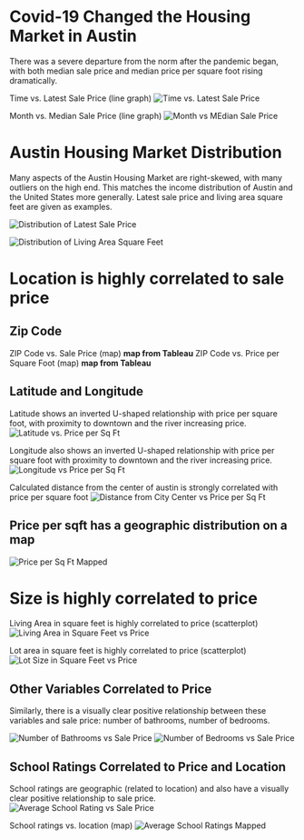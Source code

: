# Covid-19 Changed the Housing Market in Austin

There was a severe departure from the norm after the pandemic began, with both median sale price and median price per square foot rising dramatically.

Time vs. Latest Sale Price  (line graph)
![Time vs. Latest Sale Price](Images/time_vs_saleprice.png)

Month vs. Median Sale Price (line graph)
![Month vs MEdian Sale Price](Images/month_vs_mediansaleprice.png)

# Austin Housing Market Distribution

Many aspects of the Austin Housing Market are right-skewed, with many outliers on the high end. This matches the income distribution of Austin and the United States more generally. Latest sale price and living area square feet are given as examples.

![Distribution of Latest Sale Price](Images/distribution_latestSalePrice.png)

![Distribution of Living Area Square Feet](Images/distribution_livingareasqft.png)

# Location is highly correlated to sale price

## Zip Code
ZIP Code vs. Sale Price (map)
**map from Tableau**
ZIP Code vs. Price per Square Foot (map)
**map from Tableau**

## Latitude and Longitude
Latitude shows an inverted U-shaped relationship with price per square foot, with proximity to downtown and the river increasing price. 
![Latitude vs. Price per Sq Ft](Images/pricepersqft_vs_latitude.png)

Longitude also shows an inverted U-shaped relationship with price per square foot with proximity to downtown and the river increasing price. 
![Longitude vs Price per Sq Ft](Images/pricepersqft_vs_longitude.png)

Calculated distance from the center of austin is strongly correlated with price per square foot
![Distance from City Center vs Price per Sq Ft](Images/distancefromcitycenter_vs_pricepersqft.png)

## Price per sqft has a geographic distribution on a map

![Price per Sq Ft Mapped](Images/pricepersqft_mapped.png)

# Size is highly correlated to price

Living Area in square feet is highly correlated to price (scatterplot)
![Living Area in Square Feet vs Price](Images/livingarea_vs_saleprice.png)

Lot area in square feet is highly correlated to price (scatterplot)
![Lot Size in Square Feet vs Price](Images/lotsize_vs_saleprice.png)

## Other Variables Correlated to Price

Similarly, there is a visually clear positive relationship between these variables and sale price: number of bathrooms, number of bedrooms.

![Number of Bathrooms vs Sale Price](Images/avgSchoolRating_vs_SalePrice.png)
![Number of Bedrooms vs Sale Price](Images/numOfBathrooms_vs_SalePrice.png)

## School Ratings Correlated to Price and Location

School ratings are geographic (related to location) and also have a visually clear positive relationship to sale price.
![Average School Rating vs Sale Price](Images/avgSchoolRating_vs_SalePrice.png)

School ratings vs. location (map)
![Average School Ratings Mapped](Images/avgschoolrating_mapped.png)

